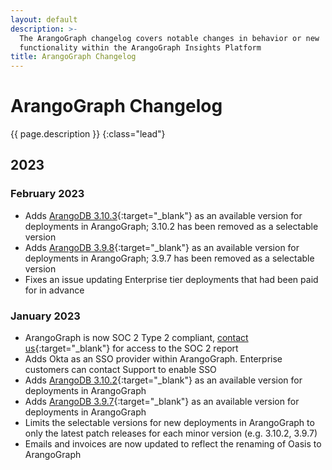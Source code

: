 ```yaml
---
layout: default
description: >-
  The ArangoGraph changelog covers notable changes in behavior or new 
  functionality within the ArangoGraph Insights Platform
title: ArangoGraph Changelog
---
```

# ArangoGraph Changelog

{{ page.description }}
{:class="lead"}

## 2023

### February 2023

- Adds [ArangoDB 3.10.3](https://raw.githubusercontent.com/arangodb/arangodb/3.10/CHANGELOG){:target="_blank"}
  as an available version for deployments in ArangoGraph; 3.10.2 has been
  removed as a selectable version
- Adds [ArangoDB 3.9.8](https://raw.githubusercontent.com/arangodb/arangodb/3.9/CHANGELOG){:target="_blank"}
  as an available version for deployments in ArangoGraph; 3.9.7 has been
  removed as a selectable version
- Fixes an issue updating Enterprise tier deployments that had been paid for
  in advance

### January 2023

- ArangoGraph is now SOC 2 Type 2 compliant, 
  [contact us](https://www.arangodb.com/contact/){:target="_blank"} for access 
  to the SOC 2 report
- Adds Okta as an SSO provider within ArangoGraph. Enterprise customers can
  contact Support to enable SSO
- Adds [ArangoDB 3.10.2](https://raw.githubusercontent.com/arangodb/arangodb/3.10/CHANGELOG){:target="_blank"}
  as an available version for deployments in ArangoGraph
- Adds [ArangoDB 3.9.7](https://raw.githubusercontent.com/arangodb/arangodb/3.9/CHANGELOG){:target="_blank"}
  as an available version for deployments in ArangoGraph
- Limits the selectable versions for new deployments in ArangoGraph
  to only the latest patch releases for each minor version (e.g. 
  3.10.2, 3.9.7)
- Emails and invoices are now updated to reflect the renaming of Oasis to 
  ArangoGraph
